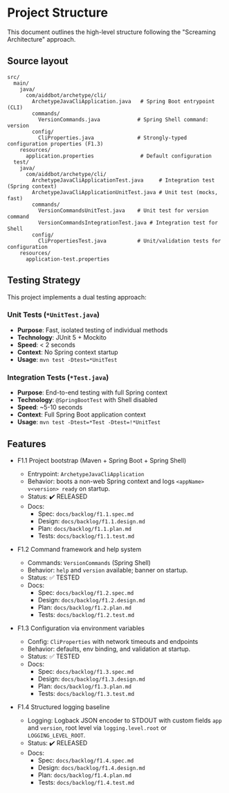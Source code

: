 # Project Structure

This document outlines the high-level structure following the "Screaming Architecture" approach.

## Source layout

```
src/
  main/
    java/
      com/aiddbot/archetype/cli/
        ArchetypeJavaCliApplication.java   # Spring Boot entrypoint (CLI)
        commands/
          VersionCommands.java            # Spring Shell command: version
        config/
          CliProperties.java              # Strongly-typed configuration properties (F1.3)
    resources/
      application.properties               # Default configuration
  test/
    java/
      com/aiddbot/archetype/cli/
        ArchetypeJavaCliApplicationTest.java     # Integration test (Spring context)
        ArchetypeJavaCliApplicationUnitTest.java # Unit test (mocks, fast)
        commands/
          VersionCommandsUnitTest.java    # Unit test for version command
          VersionCommandsIntegrationTest.java # Integration test for Shell
        config/
          CliPropertiesTest.java          # Unit/validation tests for configuration
    resources/
      application-test.properties
```

## Testing Strategy

This project implements a dual testing approach:

### Unit Tests (`*UnitTest.java`)
- **Purpose**: Fast, isolated testing of individual methods
- **Technology**: JUnit 5 + Mockito
- **Speed**: < 2 seconds 
- **Context**: No Spring context startup
- **Usage**: `mvn test -Dtest=*UnitTest`

### Integration Tests (`*Test.java`)
- **Purpose**: End-to-end testing with full Spring context
- **Technology**: `@SpringBootTest` with Shell disabled
- **Speed**: ~5-10 seconds
- **Context**: Full Spring Boot application context
- **Usage**: `mvn test -Dtest=*Test -Dtest=!*UnitTest`

## Features

- F1.1 Project bootstrap (Maven + Spring Boot + Spring Shell)
  - Entrypoint: `ArchetypeJavaCliApplication`
  - Behavior: boots a non-web Spring context and logs `<appName> v<version> ready` on startup.
  - Status: ✔️ RELEASED
  - Docs:
    - Spec: `docs/backlog/f1.1.spec.md`
    - Design: `docs/backlog/f1.1.design.md`
    - Plan: `docs/backlog/f1.1.plan.md`
    - Tests: `docs/backlog/f1.1.test.md`

- F1.2 Command framework and help system
  - Commands: `VersionCommands` (Spring Shell)
  - Behavior: `help` and `version` available; banner on startup.
  - Status: ✅ TESTED
  - Docs:
    - Spec: `docs/backlog/f1.2.spec.md`
    - Design: `docs/backlog/f1.2.design.md`
    - Plan: `docs/backlog/f1.2.plan.md`
    - Tests: `docs/backlog/f1.2.test.md`

- F1.3 Configuration via environment variables
  - Config: `CliProperties` with network timeouts and endpoints
  - Behavior: defaults, env binding, and validation at startup.
  - Status: ✅ TESTED
  - Docs:
    - Spec: `docs/backlog/f1.3.spec.md`
    - Design: `docs/backlog/f1.3.design.md`
    - Plan: `docs/backlog/f1.3.plan.md`
    - Tests: `docs/backlog/f1.3.test.md`

- F1.4 Structured logging baseline
  - Logging: Logback JSON encoder to STDOUT with custom fields `app` and `version`, root level via `logging.level.root` or `LOGGING_LEVEL_ROOT`.
  - Status: ✔️ RELEASED
  - Docs:
    - Spec: `docs/backlog/f1.4.spec.md`
    - Design: `docs/backlog/f1.4.design.md`
    - Plan: `docs/backlog/f1.4.plan.md`
    - Tests: `docs/backlog/f1.4.test.md`

